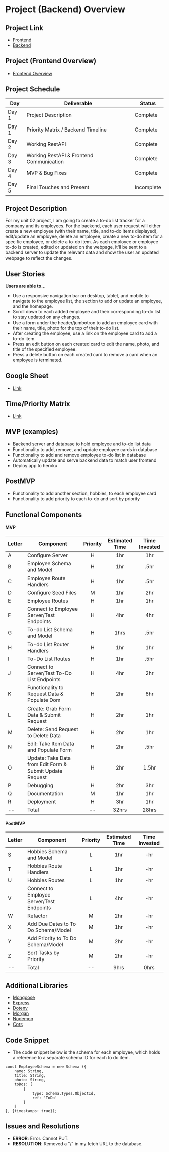# Project (Backend) Overview

## Project Link
- [Frontend](https://jovial-dijkstra-51d45a.netlify.app/)
- [Backend](https://to-do-list-project-2.herokuapp.com/)

## Project (Frontend Overview)
- [Frontend Overview](https://github.com/jordanchude/to-do-list-frontend/blob/master/planning/README.md)

## Project Schedule

|  Day | Deliverable | Status
|---|---| ---|
|Day 1| Project Description | Complete
|Day 1| Priority Matrix / Backend Timeline | Complete
|Day 2| Working RestAPI | Complete
|Day 3| Working RestAPI & Frontend Communication | Complete
|Day 4| MVP & Bug Fixes | Complete
|Day 5| Final Touches and Present | Incomplete

## Project Description

For my unit 02 project, I am going to create a to-do list tracker for a company and its employees. For the backend, each user request will either create a new employee (with their name, title, and to-do items displayed), edit/update an employee, delete an employee, create a new to-do item for a specific employee, or delete a to-do item. As each employee or employee to-do is created, edited or updated on the webpage, it'll be sent to a backend server to update the relevant data and show the user an updated webpage to reflect the changes.

## User Stories
**Users are able to...**
- Use a responsive navigation bar on desktop, tablet, and mobile to navigate to the employee list, the section to add or update an employee, and the homepage.
- Scroll down to each added employee and their corresponding to-do list to stay updated on any changes.
- Use a form under the header/jumbotron to add an employee card with their name, title, photo for the top of their to-do list.
- After creating the employee, use a link on the employee card to add a to-do item.
- Press an edit button on each created card to edit the name, photo, and title of the specified employee.
- Press a delete button on each created card to remove a card when an employee is terminated.

## Google Sheet

- [Link](https://docs.google.com/spreadsheets/d/1DRhpnHYU-LVnRYKSALXm_xbMCZ3FsTs6Zl-VJ1MU49E/edit?usp=sharing)

## Time/Priority Matrix
- [Link](https://res.cloudinary.com/dpjdvsigb/image/upload/v1596721596/project-2-assets/backend-time-priority-matrix_bk6ciz.jpg)

## MVP (examples)
- Backend server and database to hold employee and to-do list data
- Functionality to add, remove, and update employee cards in database
- Functionality to add and remove employee to-do list in database
- Automatically update and serve backend data to match user frontend
- Deploy app to heroku

## PostMVP 
- Functionality to add another section, hobbies, to each employee card
- Functionality to add priority to each to-do and sort by priority

## Functional Components

#### MVP
|Letter | Component | Priority | Estimated Time | Time Invested |
| --- | --- | :---: |  :---: | :---: |
| A | Configure Server | H | 1hr | 1hr |
| B | Employee Schema and Model | H | 1hr | .5hr|
| C | Employee Route Handlers | H | 1hr | .5hr |
| D | Configure Seed Files | M | 1hr | 2hr |
| E | Employee Routes | H | 1hr| 1hr |
| F | Connect to Employee Server/Test Endpoints | H | 4hr | 4hr |
| G | To-do List Schema and Model | H | 1hrs| .5hr |
| H | To-do List Router Handlers | H | 1hr | 1hr |
| I | To-Do List Routes | H | 1hr | .5hr |
| J | Connect to Server/Test To-Do List Endpoints | H | 4hr | 2hr |
| K | Functionality to Request Data & Populate Dom | H | 2hr | 6hr |
| L | Create: Grab Form Data & Submit Request | H | 2hr | 1hr |
| M | Delete: Send Request to Delete Data | H | 2hr | 1hr |
| N | Edit: Take Item Data and Populate Form | H | 2hr | .5hr |
| O | Update: Take Data from Edit Form & Submit Update Request | H | 2hr | 1.5hr |
| P | Debugging | H | 2hr | 3hr |
| Q | Documentation | M | 1hr | 1hr |
| R | Deployment | H | 3hr | 1hr |
| -- | Total | -- | 32hrs| 28hrs |

#### PostMVP
|Letter | Component | Priority | Estimated Time | Time Invested |
| --- | --- | :---: |  :---: | :---: |
| S | Hobbies Schema and Model | L | 1hr | -hr|
| T | Hobbies Route Handlers | L | 1hr | -hr |
| U | Hobbies Routes | L | 1hr| -hr |
| V | Connect to Employee Server/Test Endpoints | L | 4hr | -hr |
| W	| Refactor | M | 2hr | -hr |
| X	| Add Due Dates to To Do Schema/Model | M | 1hr | -hr |
| Y	| Add Priority to To Do Schema/Model | M | 2hr | -hr |
| Z	| Sort Tasks by Priority | M | 2hr | -hr |
| -- | Total | -- | 9hrs | 0hrs |

## Additional Libraries
 - [Mongoose](https://mongoosejs.com/)
 - [Express](http://expressjs.com/)
 - [Dotenv](https://www.npmjs.com/package/dotenv)
 - [Morgan](https://www.npmjs.com/package/morgan)
 - [Nodemon](https://nodemon.io/#:~:text=Nodemon%20is%20a%20utility%20that,restart%20when%20your%20code%20changes.)
 - [Cors](https://www.npmjs.com/package/cors)

## Code Snippet

- The code snippet below is the schema for each employee, which holds a reference to a separate schema ID for each to do item.

```
const EmployeeSchema = new Schema ({
    name: String,
    title: String,
    photo: String,
    toDos: [
        {
            type: Schema.Types.ObjectId,
            ref: 'ToDo'
        }
    ]
}, {timestamps: true});
```

## Issues and Resolutions

- **ERROR**: Error. Cannot PUT.                       
- **RESOLUTION**: Removed a "/" in my fetch URL to the database.
